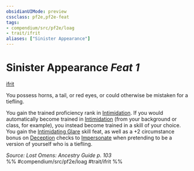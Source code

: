 ```yaml
---
obsidianUIMode: preview
cssclass: pf2e,pf2e-feat
tags:
- compendium/src/pf2e/loag
- trait/ifrit
aliases: ["Sinister Appearance"]
---
```

# Sinister Appearance  *Feat 1*  
[ifrit](rules/traits/ifrit-b2.md "Ifrit Ancestry & Heritage Trait")  


You possess horns, a tail, or red eyes, or could otherwise be mistaken for a tiefling.

You gain the trained proficiency rank in [Intimidation](compendium/skills.md#Intimidation). If you would automatically become trained in [Intimidation](compendium/skills.md#Intimidation) (from your background or class, for example), you instead become trained in a skill of your choice. You gain the [Intimidating Glare](compendium/feats/intimidating-glare.md) skill feat, as well as a +2 circumstance bonus on [Deception](compendium/skills.md#Deception) checks to [Impersonate](rules/actions/impersonate.md) when pretending to be a version of yourself who is a tiefling.

*Source: Lost Omens: Ancestry Guide p. 103*  
%% #compendium/src/pf2e/loag #trait/ifrit %%